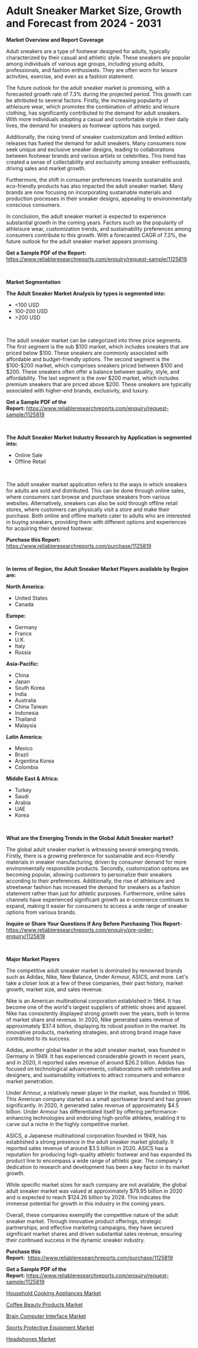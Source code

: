 <p><h1>Adult Sneaker Market Size, Growth and Forecast from 2024 - 2031</h1></p><p><strong>Market Overview and Report Coverage</strong></p>
<p><p>Adult sneakers are a type of footwear designed for adults, typically characterized by their casual and athletic style. These sneakers are popular among individuals of various age groups, including young adults, professionals, and fashion enthusiasts. They are often worn for leisure activities, exercise, and even as a fashion statement.</p><p>The future outlook for the adult sneaker market is promising, with a forecasted growth rate of 7.3% during the projected period. This growth can be attributed to several factors. Firstly, the increasing popularity of athleisure wear, which promotes the combination of athletic and leisure clothing, has significantly contributed to the demand for adult sneakers. With more individuals adopting a casual and comfortable style in their daily lives, the demand for sneakers as footwear options has surged.</p><p>Additionally, the rising trend of sneaker customization and limited edition releases has fueled the demand for adult sneakers. Many consumers now seek unique and exclusive sneaker designs, leading to collaborations between footwear brands and various artists or celebrities. This trend has created a sense of collectability and exclusivity among sneaker enthusiasts, driving sales and market growth.</p><p>Furthermore, the shift in consumer preferences towards sustainable and eco-friendly products has also impacted the adult sneaker market. Many brands are now focusing on incorporating sustainable materials and production processes in their sneaker designs, appealing to environmentally conscious consumers.</p><p>In conclusion, the adult sneaker market is expected to experience substantial growth in the coming years. Factors such as the popularity of athleisure wear, customization trends, and sustainability preferences among consumers contribute to this growth. With a forecasted CAGR of 7.3%, the future outlook for the adult sneaker market appears promising.</p></p>
<p><strong>Get a Sample PDF of the Report:</strong> <a href="https://www.reliableresearchreports.com/enquiry/request-sample/1125819">https://www.reliableresearchreports.com/enquiry/request-sample/1125819</a></p>
<p>&nbsp;</p>
<p><strong>Market Segmentation</strong></p>
<p><strong>The Adult Sneaker Market Analysis by types is segmented into:</strong></p>
<p><ul><li><100 USD</li><li>100-200 USD</li><li>>200 USD</li></ul></p>
<p>&nbsp;</p>
<p><p>The adult sneaker market can be categorized into three price segments. The first segment is the sub $100 market, which includes sneakers that are priced below $100. These sneakers are commonly associated with affordable and budget-friendly options. The second segment is the $100-$200 market, which comprises sneakers priced between $100 and $200. These sneakers often offer a balance between quality, style, and affordability. The last segment is the over $200 market, which includes premium sneakers that are priced above $200. These sneakers are typically associated with higher-end brands, exclusivity, and luxury.</p></p>
<p><strong>Get a Sample PDF of the Report:</strong>&nbsp;<a href="https://www.reliableresearchreports.com/enquiry/request-sample/1125819">https://www.reliableresearchreports.com/enquiry/request-sample/1125819</a></p>
<p>&nbsp;</p>
<p><strong>The Adult Sneaker Market Industry Research by Application is segmented into:</strong></p>
<p><ul><li>Online Sale</li><li>Offline Retail</li></ul></p>
<p>&nbsp;</p>
<p><p>The adult sneaker market application refers to the ways in which sneakers for adults are sold and distributed. This can be done through online sales, where consumers can browse and purchase sneakers from various websites. Alternatively, sneakers can also be sold through offline retail stores, where customers can physically visit a store and make their purchase. Both online and offline markets cater to adults who are interested in buying sneakers, providing them with different options and experiences for acquiring their desired footwear.</p></p>
<p><strong>Purchase this Report:</strong>&nbsp; <a href="https://www.reliableresearchreports.com/purchase/1125819">https://www.reliableresearchreports.com/purchase/1125819</a></p>
<p>&nbsp;</p>
<p><strong>In terms of Region, the Adult Sneaker Market Players available by Region are:</strong></p>
<p>
    <p> <strong> North America: </strong>
        <ul>
            <li>United States</li>
            <li>Canada</li>
        </ul>
        </p> 
    <p> <strong> Europe: </strong>
        <ul>
            <li>Germany</li>
            <li>France</li>
            <li>U.K.</li>
            <li>Italy</li>
            <li>Russia</li>
        </ul>
        </p> 
    <p> <strong> Asia-Pacific: </strong>
        <ul>
            <li>China</li>
            <li>Japan</li>
            <li>South Korea</li>
            <li>India</li>
            <li>Australia</li>
            <li>China Taiwan</li>
            <li>Indonesia</li>
            <li>Thailand</li>
            <li>Malaysia</li>
        </ul>
        </p> 
    <p> <strong> Latin America: </strong>
        <ul>
            <li>Mexico</li>
            <li>Brazil</li>
            <li>Argentina Korea</li>
            <li>Colombia</li>
        </ul>
        </p> 
    <p> <strong> Middle East & Africa: </strong>
        <ul>
            <li>Turkey</li>
            <li>Saudi</li>
            <li>Arabia</li>
            <li>UAE</li>
            <li>Korea</li>
        </ul>
    </p>
    </p>
<p>&nbsp;</p>
<p><strong>What are the Emerging Trends in the Global Adult Sneaker market?</strong></p>
<p><p>The global adult sneaker market is witnessing several emerging trends. Firstly, there is a growing preference for sustainable and eco-friendly materials in sneaker manufacturing, driven by consumer demand for more environmentally responsible products. Secondly, customization options are becoming popular, allowing customers to personalize their sneakers according to their preferences. Additionally, the rise of athleisure and streetwear fashion has increased the demand for sneakers as a fashion statement rather than just for athletic purposes. Furthermore, online sales channels have experienced significant growth as e-commerce continues to expand, making it easier for consumers to access a wide range of sneaker options from various brands.</p></p>
<p><strong>Inquire or Share Your Questions If Any Before Purchasing This Report</strong>- <a href="https://www.reliableresearchreports.com/enquiry/pre-order-enquiry/1125819">https://www.reliableresearchreports.com/enquiry/pre-order-enquiry/1125819</a></p>
<p>&nbsp;</p>
<p><strong>Major Market Players</strong></p>
<p><p>The competitive adult sneaker market is dominated by renowned brands such as Adidas, Nike, New Balance, Under Armour, ASICS, and more. Let's take a closer look at a few of these companies, their past history, market growth, market size, and sales revenue.</p><p>Nike is an American multinational corporation established in 1964. It has become one of the world's largest suppliers of athletic shoes and apparel. Nike has consistently displayed strong growth over the years, both in terms of market share and revenue. In 2020, Nike generated sales revenue of approximately $37.4 billion, displaying its robust position in the market. Its innovative products, marketing strategies, and strong brand image have contributed to its success.</p><p>Adidas, another global leader in the adult sneaker market, was founded in Germany in 1949. It has experienced considerable growth in recent years, and in 2020, it reported sales revenue of around $26.2 billion. Adidas has focused on technological advancements, collaborations with celebrities and designers, and sustainability initiatives to attract consumers and enhance market penetration.</p><p>Under Armour, a relatively newer player in the market, was founded in 1996. This American company started as a small sportswear brand and has grown significantly. In 2020, it generated sales revenue of approximately $4.5 billion. Under Armour has differentiated itself by offering performance-enhancing technologies and endorsing high-profile athletes, enabling it to carve out a niche in the highly competitive market.</p><p>ASICS, a Japanese multinational corporation founded in 1949, has established a strong presence in the adult sneaker market globally. It reported sales revenue of around $3.5 billion in 2020. ASICS has a reputation for producing high-quality athletic footwear and has expanded its product line to encompass a wide range of athletic gear. The company's dedication to research and development has been a key factor in its market growth.</p><p>While specific market sizes for each company are not available, the global adult sneaker market was valued at approximately $79.95 billion in 2020 and is expected to reach $124.26 billion by 2028. This indicates the immense potential for growth in this industry in the coming years.</p><p>Overall, these companies exemplify the competitive nature of the adult sneaker market. Through innovative product offerings, strategic partnerships, and effective marketing campaigns, they have secured significant market shares and driven substantial sales revenue, ensuring their continued success in the dynamic sneaker industry.</p></p>
<p><strong>Purchase this Report:</strong>&nbsp;&nbsp;<a href="https://www.reliableresearchreports.com/purchase/1125819">https://www.reliableresearchreports.com/purchase/1125819</a></p>
<p></p>
<p><strong>Get a Sample PDF of the Report:</strong>&nbsp;<a href="https://www.reliableresearchreports.com/enquiry/request-sample/1125819">https://www.reliableresearchreports.com/enquiry/request-sample/1125819</a></p>
<p><p><a href="https://github.com/ruslanpoljakovrd177/Market-Research-Report-List-2/blob/main/household-cooking-appliances-market.md">Household Cooking Appliances Market</a></p><p><a href="https://github.com/gdfhhhj/Market-Research-Report-List-2/blob/main/coffee-beauty-products-market.md">Coffee Beauty Products Market</a></p><p><a href="https://github.com/grishafomin4852/Market-Research-Report-List-2/blob/main/brain-computer-interface-market.md">Brain Computer Interface Market</a></p><p><a href="https://github.com/gulaimolin/Market-Research-Report-List-2/blob/main/sports-protective-equipment-market.md">Sports Protective Equipment Market</a></p><p><a href="https://github.com/abbypearson7765/Market-Research-Report-List-2/blob/main/headphones-market.md">Headphones Market</a></p></p>